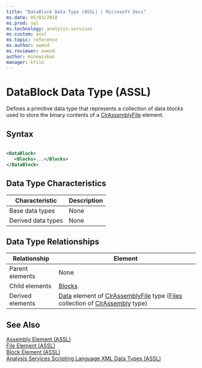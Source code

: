 ```yaml
---
title: "DataBlock Data Type (ASSL) | Microsoft Docs"
ms.date: 05/03/2018
ms.prod: sql
ms.technology: analysis-services
ms.custom: assl
ms.topic: reference
ms.author: owend
ms.reviewer: owend
author: minewiskan
manager: kfile
---
```

# DataBlock Data Type (ASSL)

  Defines a primitive data type that represents a collection of data blocks used to store the binary contents of a [ClrAssemblyFile](clrassemblyfile-data-type-assl.md) element.  
  
## Syntax  
  
```xml  
  
<DataBlock>  
   <Blocks>...</Blocks>  
</DataBlock>  
```  
  
## Data Type Characteristics  
  
|Characteristic|Description|  
|--------------------|-----------------|  
|Base data types|None|  
|Derived data types|None|  
  
## Data Type Relationships  
  
|Relationship|Element|  
|------------------|-------------|  
|Parent elements|None|  
|Child elements|[Blocks](../collections/blocks-element-assl.md)|  
|Derived elements|[Data](../objects/data-element-assl.md) element of [ClrAssemblyFile](clrassemblyfile-data-type-assl.md) type ([Files](../collections/files-element-assl.md) collection of [ClrAssembly](clrassembly-data-type-assl.md) type)|  
  
## See Also  
 [Assembly Element &#40;ASSL&#41;](../objects/assembly-element-assl.md)   
 [File Element &#40;ASSL&#41;](../objects/file-element-assl.md)   
 [Block Element &#40;ASSL&#41;](../objects/block-element-assl.md)   
 [Analysis Services Scripting Language XML Data Types &#40;ASSL&#41;](analysis-services-scripting-language-xml-data-types-assl.md)  
  
  
